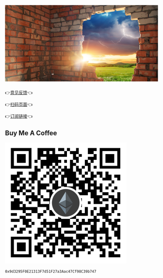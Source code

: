 <!-- aa7b1c048a789e0877fcb70036f41a2b -->
<h1 align="center">
    <img src="docs/broken_wall.jpg">
</h1>

👉[意见反馈](https://github.com/nulastudio/Freedom/issues)👈

👉[扫码页面](http://nulastudio.org/Freedom/)👈

👉[订阅链接](https://www.liesauer.net/yogurt/subscribe?ACCESS_TOKEN=DAYxR3mMaZAsaqUb)👈

## Buy Me A Coffee

![0x9d3295F0E21313F7d51F27a3Aac47Cf98C39b747](docs/eth_qrcode.png "0x9d3295F0E21313F7d51F27a3Aac47Cf98C39b747")

`0x9d3295F0E21313F7d51F27a3Aac47Cf98C39b747`

